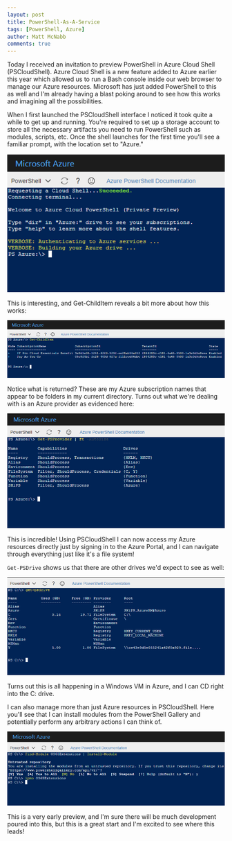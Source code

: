```yaml
---
layout: post
title: PowerShell-As-A-Service
tags: [PowerShell, Azure]
author: Matt McNabb
comments: true
---
```


Today I received an invitation to preview PowerShell in Azure Cloud Shell (PSCloudShell). Azure Cloud Shell is a new feature added to Azure earlier this year which allowed us to run a Bash console inside our web browser to manage our Azure resources. Microsoft has just added PowerShell to this as well and I'm already having a blast poking around to see how this works and imagining all the possibilities.

When I first launched the PSCloudShell interface I noticed it took quite a while to get up and running. You're required to set up a storage account to store all the necessary artifacts you need to run PowerShell such as modules, scripts, etc. Once the shell launches for the first time you'll see a familiar prompt, with the location set to "Azure."

![](/assets/img/CloudPS.png)

This is interesting, and Get-ChildItem reveals a bit more about how this works:

![](/assets/img/CloudPS2.png)

Notice what is returned? These are my Azure subscription names that appear to be folders in my current directory. Turns out what we're dealing with is an Azure provider as evidenced here:

![](/assets/img/CloudPS3.png)

This is incredible! Using PSCloudShell I can now access my Azure resources directly just by signing in to the Azure Portal, and I can navigate through everything just like it's a file system!

`Get-PSDrive` shows us that there are other drives we'd expect to see as well:

![](/assets/img/CloudPS4.png)

Turns out this is all happening in a Windows VM in Azure, and I can CD right into the C: drive.

I can also manage more than just Azure resources in PSCloudShell. Here you'll see that I can install modules from the PowerShell Gallery and potentially perform any arbitrary actions I can think of.

![](/assets/img/CloudPS5.png)

This is a very early preview, and I'm sure there will be much development poured into this, but this is a great start and I'm excited to see where this leads!